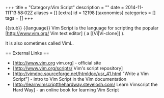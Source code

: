 +++
title = "Category:Vim Script"
description = ""
date = 2014-11-11T13:58:02Z
aliases = []
[extra]
id = 12198
[taxonomies]
categories = []
tags = []
+++

{{stub}}
{{language}}
Vim Script is the language for scripting the popular [http://www.vim.org/ Vim text editor] ( a [[Vi|Vi-clone]] ).

It is also sometimes called VimL.

== External Links ==
* [http://www.vim.org vim.org] - official site
* [http://www.vim.org/scripts/ Vim's script repository]
* [http://vimdoc.sourceforge.net/htmldoc/usr_41.html "Write a Vim Script"] - intro to Vim Script in the Vim documentation
* [http://learnvimscriptthehardway.stevelosh.com/ Learn Vimscript the Hard Way] - an online book for learning Vim Script
